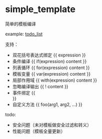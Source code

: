 # simple_template
简单的模板编译

example: [todo_list](https://lovetingyuan.github.io/simple_template/)

支持：
* 双花括号表达式绑定 {{ expression }}
* 条件编译 {{ if(expression) content }}
* 列表循环 {{ for(expression) content }}
* 模板变量 {{ var(expression) content }}
* 局部作用域 {{ with(expression) content }}
* 忽略编译输出 {{ ! content }}
* 事件绑定 {{ <div onclick="{{@handler}}"></div> }}
* 自定义方法 {{ foo(arg1, arg2, ...) }}

todo:
* 安全问题（未对模板做安全过滤和转义）
* 性能问题（模板全量更新）
